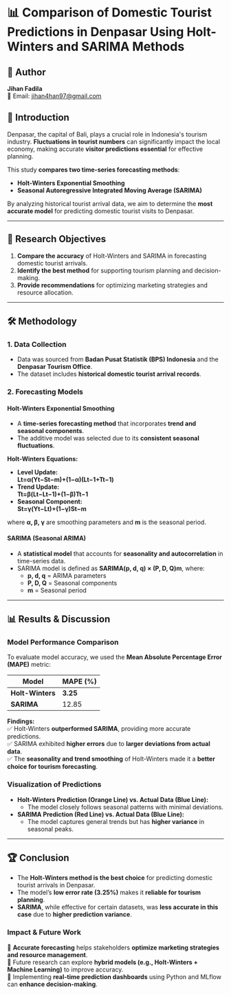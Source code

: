 # 📊 Comparison of Domestic Tourist Predictions in Denpasar Using Holt-Winters and SARIMA Methods  

## 👥 Author  
**Jihan Fadila**  
📧 Email: jihan4han97@gmail.com

## 📌 Introduction  
Denpasar, the capital of Bali, plays a crucial role in Indonesia's tourism industry. **Fluctuations in tourist numbers** can significantly impact the local economy, making accurate **visitor predictions essential** for effective planning.  

This study **compares two time-series forecasting methods**:  
- **Holt-Winters Exponential Smoothing**  
- **Seasonal Autoregressive Integrated Moving Average (SARIMA)**  

By analyzing historical tourist arrival data, we aim to determine the **most accurate model** for predicting domestic tourist visits to Denpasar.  

---

## 🎯 Research Objectives  
1. **Compare the accuracy** of Holt-Winters and SARIMA in forecasting domestic tourist arrivals.  
2. **Identify the best method** for supporting tourism planning and decision-making.  
3. **Provide recommendations** for optimizing marketing strategies and resource allocation.  

---

## 🛠 Methodology  
### **1. Data Collection**  
- Data was sourced from **Badan Pusat Statistik (BPS) Indonesia** and the **Denpasar Tourism Office**.  
- The dataset includes **historical domestic tourist arrival records**.  

### **2. Forecasting Models**  
#### **Holt-Winters Exponential Smoothing**  
- A **time-series forecasting method** that incorporates **trend and seasonal components**.  
- The additive model was selected due to its **consistent seasonal fluctuations**.  

**Holt-Winters Equations:**  
- **Level Update:**  
  **Lt=α(Yt​−St−m​)+(1−α)(Lt−1​+Tt−1​)**
- **Trend Update:**  
  **Tt=β(Lt​−Lt−1​)+(1−β)Tt−1**
- **Seasonal Component:**  
  **St=γ(Yt​−Lt​)+(1−γ)St−m​**
  
where **α, β, γ** are smoothing parameters and **m** is the seasonal period.  

#### **SARIMA (Seasonal ARIMA)**  
- A **statistical model** that accounts for **seasonality and autocorrelation** in time-series data.
- SARIMA model is defined as **SARIMA(p, d, q) × (P, D, Q)m**, where:  
  - **p, d, q** = ARIMA parameters  
  - **P, D, Q** = Seasonal components  
  - **m** = Seasonal period  

---

## 📊 Results & Discussion  
### **Model Performance Comparison**  
To evaluate model accuracy, we used the **Mean Absolute Percentage Error (MAPE)** metric:

| Model  | MAPE (%) |
|--------|---------|
| **Holt-Winters** | **3.25** |
| **SARIMA** | 12.85 |

**Findings:**  
✅ Holt-Winters **outperformed SARIMA**, providing more accurate predictions.  
✅ SARIMA exhibited **higher errors** due to **larger deviations from actual data**.  
✅ The **seasonality and trend smoothing** of Holt-Winters made it a **better choice for tourism forecasting**.  

### **Visualization of Predictions**  
- **Holt-Winters Prediction (Orange Line) vs. Actual Data (Blue Line):**  
  - The model closely follows seasonal patterns with minimal deviations.  
- **SARIMA Prediction (Red Line) vs. Actual Data (Blue Line):**  
  - The model captures general trends but has **higher variance** in seasonal peaks.  

---

## 🏆 Conclusion  
- The **Holt-Winters method is the best choice** for predicting domestic tourist arrivals in Denpasar.  
- The model’s **low error rate (3.25%)** makes it **reliable for tourism planning**.  
- **SARIMA**, while effective for certain datasets, was **less accurate in this case** due to **higher prediction variance**.  

### **Impact & Future Work**  
🔹 **Accurate forecasting** helps stakeholders **optimize marketing strategies and resource management**.  
🔹 Future research can explore **hybrid models (e.g., Holt-Winters + Machine Learning)** to improve accuracy.  
🔹 Implementing **real-time prediction dashboards** using Python and MLflow can **enhance decision-making**.  
